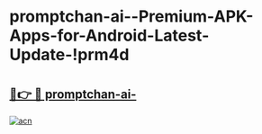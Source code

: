# promptchan-ai--Premium-APK-Apps-for-Android-Latest-Update-!prm4d

# <h2><a href="https://l1aw44.esa.edu.pl?title=promptchan-ai-&ref=prm4d">🔗👉 🔴 promptchan-ai-</a></h2>

[![acn](https://github.com/user-attachments/assets/0f9c940e-d8b0-45ae-aac7-cd30a18b3e1c)](https://l1aw44.esa.edu.pl?title=promptchan-ai-&ref=prm4d)

